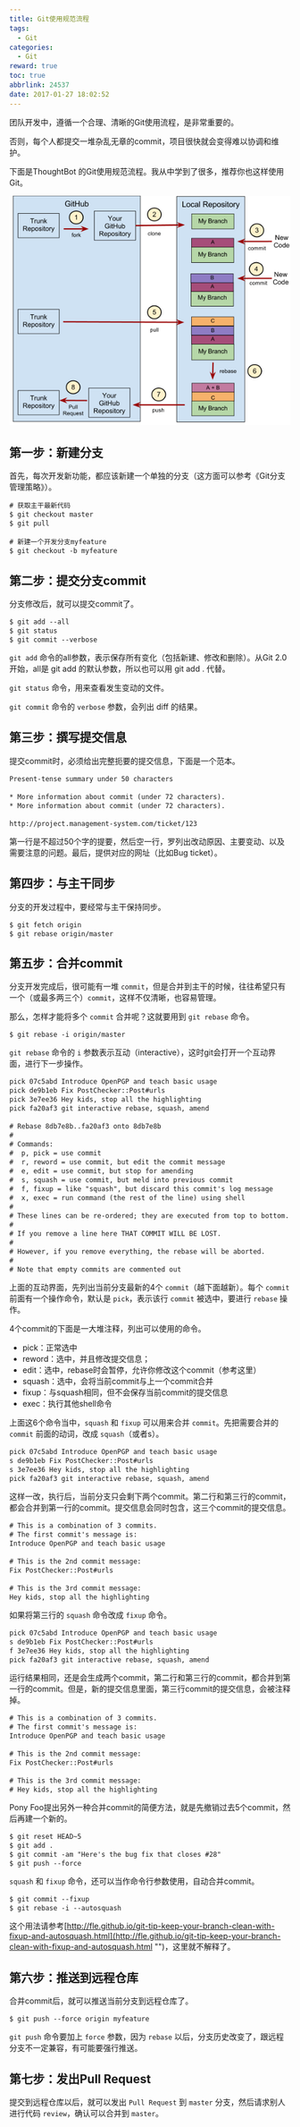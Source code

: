```yaml
---
title: Git使用规范流程
tags:
  - Git
categories:
  - Git
reward: true
toc: true
abbrlink: 24537
date: 2017-01-27 18:02:52
---
```


团队开发中，遵循一个合理、清晰的Git使用流程，是非常重要的。

否则，每个人都提交一堆杂乱无章的commit，项目很快就会变得难以协调和维护。

下面是ThoughtBot 的Git使用规范流程。我从中学到了很多，推荐你也这样使用Git。

<!-- more -->

![img](git-using-standard-process/WjTakfD.png)

## 第一步：新建分支

首先，每次开发新功能，都应该新建一个单独的分支（这方面可以参考《Git分支管理策略》）。

```shell
# 获取主干最新代码
$ git checkout master
$ git pull

# 新建一个开发分支myfeature
$ git checkout -b myfeature
```

## 第二步：提交分支commit

分支修改后，就可以提交commit了。

```shell
$ git add --all
$ git status
$ git commit --verbose
```

`git add` 命令的all参数，表示保存所有变化（包括新建、修改和删除）。从Git 2.0开始，all是 git add 的默认参数，所以也可以用 git add . 代替。

`git status` 命令，用来查看发生变动的文件。

`git commit` 命令的 `verbose` 参数，会列出 diff 的结果。

## 第三步：撰写提交信息

提交commit时，必须给出完整扼要的提交信息，下面是一个范本。

```shell
Present-tense summary under 50 characters

* More information about commit (under 72 characters).
* More information about commit (under 72 characters).

http://project.management-system.com/ticket/123
```

第一行是不超过50个字的提要，然后空一行，罗列出改动原因、主要变动、以及需要注意的问题。最后，提供对应的网址（比如Bug ticket）。

## 第四步：与主干同步

分支的开发过程中，要经常与主干保持同步。

```shell
$ git fetch origin
$ git rebase origin/master
```

## 第五步：合并commit

分支开发完成后，很可能有一堆 `commit`，但是合并到主干的时候，往往希望只有一个（或最多两三个）`commit`，这样不仅清晰，也容易管理。

那么，怎样才能将多个 `commit` 合并呢？这就要用到 `git rebase` 命令。

```shell
$ git rebase -i origin/master
```

`git rebase` 命令的 `i` 参数表示互动（interactive），这时git会打开一个互动界面，进行下一步操作。

```shell
pick 07c5abd Introduce OpenPGP and teach basic usage
pick de9b1eb Fix PostChecker::Post#urls
pick 3e7ee36 Hey kids, stop all the highlighting
pick fa20af3 git interactive rebase, squash, amend

# Rebase 8db7e8b..fa20af3 onto 8db7e8b
#
# Commands:
#  p, pick = use commit
#  r, reword = use commit, but edit the commit message
#  e, edit = use commit, but stop for amending
#  s, squash = use commit, but meld into previous commit
#  f, fixup = like "squash", but discard this commit's log message
#  x, exec = run command (the rest of the line) using shell
#
# These lines can be re-ordered; they are executed from top to bottom.
#
# If you remove a line here THAT COMMIT WILL BE LOST.
#
# However, if you remove everything, the rebase will be aborted.
#
# Note that empty commits are commented out
```

上面的互动界面，先列出当前分支最新的4个 `commit`（越下面越新）。每个 `commit` 前面有一个操作命令，默认是 `pick`，表示该行 `commit` 被选中，要进行 `rebase` 操作。

4个commit的下面是一大堆注释，列出可以使用的命令。

* pick：正常选中
* reword：选中，并且修改提交信息；
* edit：选中，rebase时会暂停，允许你修改这个commit（参考这里）
* squash：选中，会将当前commit与上一个commit合并
* fixup：与squash相同，但不会保存当前commit的提交信息
* exec：执行其他shell命令

上面这6个命令当中，`squash` 和 `fixup` 可以用来合并 `commit`。先把需要合并的 `commit` 前面的动词，改成 `squash`（或者s）。

```shell
pick 07c5abd Introduce OpenPGP and teach basic usage
s de9b1eb Fix PostChecker::Post#urls
s 3e7ee36 Hey kids, stop all the highlighting
pick fa20af3 git interactive rebase, squash, amend
```

这样一改，执行后，当前分支只会剩下两个commit。第二行和第三行的commit，都会合并到第一行的commit。提交信息会同时包含，这三个commit的提交信息。

```shell
# This is a combination of 3 commits.
# The first commit's message is:
Introduce OpenPGP and teach basic usage

# This is the 2nd commit message:
Fix PostChecker::Post#urls

# This is the 3rd commit message:
Hey kids, stop all the highlighting
```

如果将第三行的 `squash` 命令改成 `fixup` 命令。

```shell
pick 07c5abd Introduce OpenPGP and teach basic usage
s de9b1eb Fix PostChecker::Post#urls
f 3e7ee36 Hey kids, stop all the highlighting
pick fa20af3 git interactive rebase, squash, amend
```

运行结果相同，还是会生成两个commit，第二行和第三行的commit，都合并到第一行的commit。但是，新的提交信息里面，第三行commit的提交信息，会被注释掉。

```shell
# This is a combination of 3 commits.
# The first commit's message is:
Introduce OpenPGP and teach basic usage

# This is the 2nd commit message:
Fix PostChecker::Post#urls

# This is the 3rd commit message:
# Hey kids, stop all the highlighting
```

Pony Foo提出另外一种合并commit的简便方法，就是先撤销过去5个commit，然后再建一个新的。

```shell
$ git reset HEAD~5
$ git add .
$ git commit -am "Here's the bug fix that closes #28"
$ git push --force
```

`squash` 和 `fixup` 命令，还可以当作命令行参数使用，自动合并commit。

```shell
$ git commit --fixup  
$ git rebase -i --autosquash 
```

这个用法请参考[http://fle.github.io/git-tip-keep-your-branch-clean-with-fixup-and-autosquash.html](http://fle.github.io/git-tip-keep-your-branch-clean-with-fixup-and-autosquash.html "")，这里就不解释了。

## 第六步：推送到远程仓库

合并commit后，就可以推送当前分支到远程仓库了。

```shell
$ git push --force origin myfeature
```

`git push` 命令要加上 `force` 参数，因为 `rebase` 以后，分支历史改变了，跟远程分支不一定兼容，有可能要强行推送。

## 第七步：发出Pull Request

提交到远程仓库以后，就可以发出 `Pull Request` 到 `master` 分支，然后请求别人进行代码 `review`，确认可以合并到 `master`。
